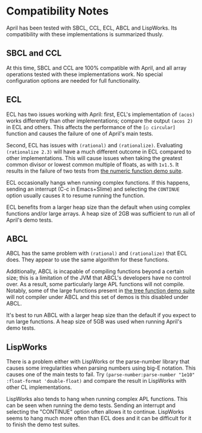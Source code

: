 <!-- TITLE/ -->

# Compatibility Notes

<!-- /TITLE -->

April has been tested with SBCL, CCL, ECL, ABCL and LispWorks. Its compatibility with these implementations is summarized thusly.

## SBCL and CCL

At this time, SBCL and CCL are 100% compatible with April, and all array operations tested with these implementations work. No special configuration options are needed for full functionality.

## ECL

ECL has two issues working with April: first, ECL's implementation of `(acos)` works differently than other implementations; compare the output `(acos 2)` in ECL and others. This affects the performance of the `[○ circular]` function and causes the failure of one of April's main tests.

Second, ECL has issues with `(rational)` and `(rationalize)`. Evaluating `(rationalize 2.3)` will have a much different outcome in ECL compared to other implementations. This will cause issues when taking the greatest common divisor or lowest common multiple of floats, as with `1∨1.5`. It results in the failure of two tests from [the numeric function demo suite](./demo/dfns/numeric).

ECL occasionally hangs when running complex functions. If this happens, sending an interrupt (C-c in Emacs+Slime) and selecting the `CONTINUE` option usually causes it to resume running the function.

ECL benefits from a larger heap size than the default when using complex functions and/or large arrays. A heap size of 2GB was sufficient to run all of April's demo tests.

## ABCL

ABCL has the same problem with `(rational)` and `(rationalize)` that ECL does. They appear to use the same algorithm for these functions.

Additionally, ABCL is incapable of compiling functions beyond a certain size; this is a limitation of the JVM that ABCL's developers have no control over. As a result, some particularly large APL functions will not compile. Notably, some of the large functions present in [the tree function demo suite](./demo/dfns/tree) will not compiler under ABCL and this set of demos is this disabled under ABCL.

It's best to run ABCL with a larger heap size than the default if you expect to run large functions. A heap size of 5GB was used when running April's demo tests.

## LispWorks

There is a problem either with LispWorks or the parse-number library that causes some irregularities when parsing numbers using big-E notation. This causes one of the main tests to fail. Try `(parse-number:parse-number "1e10" :float-format 'double-float)` and compare the result in LispWorks with other CL implementations. 

LispWorks also tends to hang when running complex APL functions. This can be seen when running the demo tests. Sending an interrupt and selecting the "CONTINUE" option often allows it to continue. LispWorks seems to hang much more often than ECL does and it can be difficult for it to finish the demo test suites.